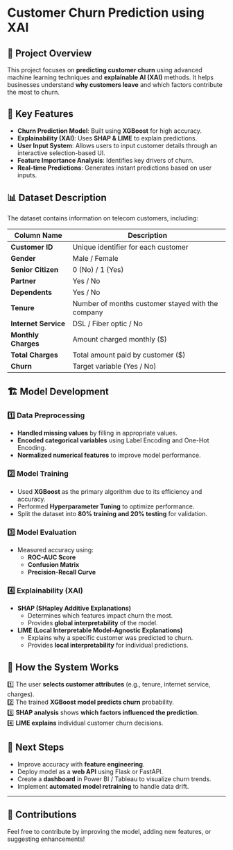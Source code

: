 # Customer Churn Prediction using XAI

## 📌 Project Overview
This project focuses on **predicting customer churn** using advanced machine learning techniques and **explainable AI (XAI)** methods. It helps businesses understand **why customers leave** and which factors contribute the most to churn.

## 🚀 Key Features
- **Churn Prediction Model**: Built using **XGBoost** for high accuracy.
- **Explainability (XAI)**: Uses **SHAP & LIME** to explain predictions.
- **User Input System**: Allows users to input customer details through an interactive selection-based UI.
- **Feature Importance Analysis**: Identifies key drivers of churn.
- **Real-time Predictions**: Generates instant predictions based on user inputs.

## 📊 Dataset Description
The dataset contains information on telecom customers, including:

| Column Name         | Description |
|---------------------|-------------|
| **Customer ID**     | Unique identifier for each customer |
| **Gender**         | Male / Female |
| **Senior Citizen** | 0 (No) / 1 (Yes) |
| **Partner**        | Yes / No |
| **Dependents**     | Yes / No |
| **Tenure**         | Number of months customer stayed with the company |
| **Internet Service** | DSL / Fiber optic / No |
| **Monthly Charges** | Amount charged monthly ($) |
| **Total Charges**  | Total amount paid by customer ($) |
| **Churn**         | Target variable (Yes / No) |

## 🏗️ Model Development
### **1️⃣ Data Preprocessing**
- **Handled missing values** by filling in appropriate values.
- **Encoded categorical variables** using Label Encoding and One-Hot Encoding.
- **Normalized numerical features** to improve model performance.

### **2️⃣ Model Training**
- Used **XGBoost** as the primary algorithm due to its efficiency and accuracy.
- Performed **Hyperparameter Tuning** to optimize performance.
- Split the dataset into **80% training and 20% testing** for validation.

### **3️⃣ Model Evaluation**
- Measured accuracy using:
  - **ROC-AUC Score**
  - **Confusion Matrix**
  - **Precision-Recall Curve**

### **4️⃣ Explainability (XAI)**
- **SHAP (SHapley Additive Explanations)**
  - Determines which features impact churn the most.
  - Provides **global interpretability** of the model.
- **LIME (Local Interpretable Model-Agnostic Explanations)**
  - Explains why a specific customer was predicted to churn.
  - Provides **local interpretability** for individual predictions.

## 🔹 How the System Works
1️⃣ The user **selects customer attributes** (e.g., tenure, internet service, charges).  
2️⃣ The trained **XGBoost model predicts churn** probability.  
3️⃣ **SHAP analysis** shows **which factors influenced the prediction**.  
4️⃣ **LIME explains** individual customer churn decisions.  

## 📌 Next Steps
- Improve accuracy with **feature engineering**.
- Deploy model as a **web API** using Flask or FastAPI.
- Create a **dashboard** in Power BI / Tableau to visualize churn trends.
- Implement **automated model retraining** to handle data drift.

---

## 🤝 Contributions
Feel free to contribute by improving the model, adding new features, or suggesting enhancements!
